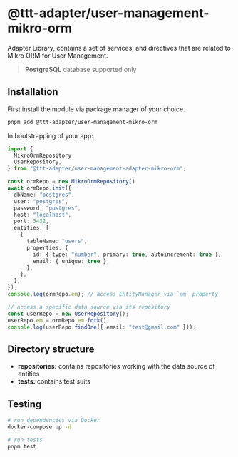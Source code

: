 # @ttt-adapter/user-management-mikro-orm

Adapter Library, contains a set of services, and directives that are related to Mikro ORM for User Management.

> **PostgreSQL** database supported only

## Installation

First install the module via package manager of your choice.

```bash
pnpm add @ttt-adapter/user-management-mikro-orm
```

In bootstrapping of your app:

```typescript
import {
  MikroOrmRepository
  UserRepository,
} from "@ttt-adapter/user-management-adapter-mikro-orm";

const ormRepo = new MikroOrmRepository()
await ormRepo.init({
  dbName: "postgres",
  user: "postgres",
  password: "postgres",
  host: "localhost",
  port: 5432,
  entities: [
    {
      tableName: "users",
      properties: {
        id: { type: "number", primary: true, autoincrement: true },
        email: { unique: true },
      },
    },
  ],
});
console.log(ormRepo.em); // access EntityManager via `em` property

// access a specific data source via its repository
const userRepo = new UserRepository();
userRepo.em = ormRepo.em.fork();
console.log(userRepo.findOne({ email: "test@gmail.com" }));
```

## Directory structure

- **repositories:** contains repositories working with the data source of entities
- **tests:** contains test suits

## Testing

```bash
# run dependencies via Docker
docker-compose up -d

# run tests
pnpm test
```
